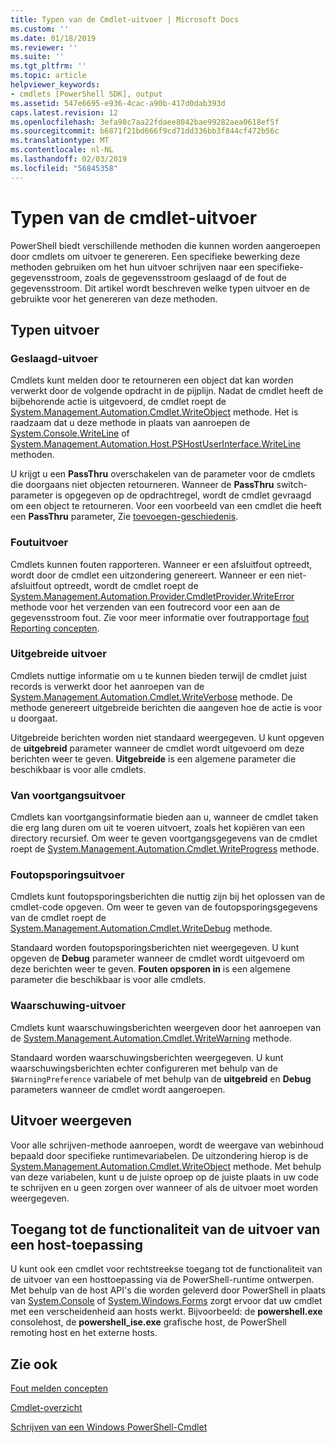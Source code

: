 ```yaml
---
title: Typen van de Cmdlet-uitvoer | Microsoft Docs
ms.custom: ''
ms.date: 01/18/2019
ms.reviewer: ''
ms.suite: ''
ms.tgt_pltfrm: ''
ms.topic: article
helpviewer_keywords:
- cmdlets [PowerShell SDK], output
ms.assetid: 547e6695-e936-4cac-a90b-417d0dab393d
caps.latest.revision: 12
ms.openlocfilehash: 3efa98c7aa22fdaee8042bae99282aea0618ef5f
ms.sourcegitcommit: b6871f21bd666f9cd71dd336bb3f844cf472b56c
ms.translationtype: MT
ms.contentlocale: nl-NL
ms.lasthandoff: 02/03/2019
ms.locfileid: "56845358"
---
```

# <a name="types-of-cmdlet-output"></a>Typen van de cmdlet-uitvoer

PowerShell biedt verschillende methoden die kunnen worden aangeroepen door cmdlets om uitvoer te genereren. Een specifieke bewerking deze methoden gebruiken om het hun uitvoer schrijven naar een specifieke-gegevensstroom, zoals de gegevensstroom geslaagd of de fout de gegevensstroom. Dit artikel wordt beschreven welke typen uitvoer en de gebruikte voor het genereren van deze methoden.

## <a name="types-of-output"></a>Typen uitvoer

### <a name="success-output"></a>Geslaagd-uitvoer

Cmdlets kunt melden door te retourneren een object dat kan worden verwerkt door de volgende opdracht in de pijplijn. Nadat de cmdlet heeft de bijbehorende actie is uitgevoerd, de cmdlet roept de [System.Management.Automation.Cmdlet.WriteObject](/dotnet/api/System.Management.Automation.Cmdlet.WriteObject) methode. Het is raadzaam dat u deze methode in plaats van aanroepen de [System.Console.WriteLine](/dotnet/api/System.Console.WriteLine) of [System.Management.Automation.Host.PSHostUserInterface.WriteLine](/dotnet/api/System.Management.Automation.Host.PSHostUserInterface.WriteLine) methoden.

U krijgt u een **PassThru** overschakelen van de parameter voor de cmdlets die doorgaans niet objecten retourneren.
Wanneer de **PassThru** switch-parameter is opgegeven op de opdrachtregel, wordt de cmdlet gevraagd om een object te retourneren. Voor een voorbeeld van een cmdlet die heeft een **PassThru** parameter, Zie [toevoegen-geschiedenis](/powershell/module/Microsoft.PowerShell.Core/Add-History).

### <a name="error-output"></a>Foutuitvoer

Cmdlets kunnen fouten rapporteren. Wanneer er een afsluitfout optreedt, wordt door de cmdlet een uitzondering genereert. Wanneer er een niet-afsluitfout optreedt, wordt de cmdlet roept de [System.Management.Automation.Provider.CmdletProvider.WriteError](/dotnet/api/System.Management.Automation.Provider.CmdletProvider.WriteError) methode voor het verzenden van een foutrecord voor een aan de gegevensstroom fout. Zie voor meer informatie over foutrapportage [fout Reporting concepten](./error-reporting-concepts.md).

### <a name="verbose-output"></a>Uitgebreide uitvoer

Cmdlets nuttige informatie om u te kunnen bieden terwijl de cmdlet juist records is verwerkt door het aanroepen van de [System.Management.Automation.Cmdlet.WriteVerbose](/dotnet/api/System.Management.Automation.Cmdlet.WriteVerbose) methode. De methode genereert uitgebreide berichten die aangeven hoe de actie is voor u doorgaat.

Uitgebreide berichten worden niet standaard weergegeven. U kunt opgeven de **uitgebreid** parameter wanneer de cmdlet wordt uitgevoerd om deze berichten weer te geven. **Uitgebreide** is een algemene parameter die beschikbaar is voor alle cmdlets.

### <a name="progress-output"></a>Van voortgangsuitvoer

Cmdlets kan voortgangsinformatie bieden aan u, wanneer de cmdlet taken die erg lang duren om uit te voeren uitvoert, zoals het kopiëren van een directory recursief. Om weer te geven voortgangsgegevens van de cmdlet roept de [System.Management.Automation.Cmdlet.WriteProgress](/dotnet/api/System.Management.Automation.Cmdlet.WriteProgress) methode.

### <a name="debug-output"></a>Foutopsporingsuitvoer

Cmdlets kunt foutopsporingsberichten die nuttig zijn bij het oplossen van de cmdlet-code opgeven. Om weer te geven van de foutopsporingsgegevens van de cmdlet roept de [System.Management.Automation.Cmdlet.WriteDebug](/dotnet/api/System.Management.Automation.Cmdlet.WriteDebug) methode.

Standaard worden foutopsporingsberichten niet weergegeven. U kunt opgeven de **Debug** parameter wanneer de cmdlet wordt uitgevoerd om deze berichten weer te geven. **Fouten opsporen in** is een algemene parameter die beschikbaar is voor alle cmdlets.

### <a name="warning-output"></a>Waarschuwing-uitvoer

Cmdlets kunt waarschuwingsberichten weergeven door het aanroepen van de [System.Management.Automation.Cmdlet.WriteWarning](/dotnet/api/System.Management.Automation.Cmdlet.WriteWarning) methode.

Standaard worden waarschuwingsberichten weergegeven. U kunt waarschuwingsberichten echter configureren met behulp van de `$WarningPreference` variabele of met behulp van de **uitgebreid** en **Debug** parameters wanneer de cmdlet wordt aangeroepen.

## <a name="displaying-output"></a>Uitvoer weergeven

Voor alle schrijven-methode aanroepen, wordt de weergave van webinhoud bepaald door specifieke runtimevariabelen. De uitzondering hierop is de [System.Management.Automation.Cmdlet.WriteObject](/dotnet/api/System.Management.Automation.Cmdlet.WriteObject) methode. Met behulp van deze variabelen, kunt u de juiste oproep op de juiste plaats in uw code te schrijven en u geen zorgen over wanneer of als de uitvoer moet worden weergegeven.

## <a name="accessing-the-output-functionality-of-a-host-application"></a>Toegang tot de functionaliteit van de uitvoer van een host-toepassing

U kunt ook een cmdlet voor rechtstreekse toegang tot de functionaliteit van de uitvoer van een hosttoepassing via de PowerShell-runtime ontwerpen. Met behulp van de host API's die worden geleverd door PowerShell in plaats van [System.Console](/dotnet/api/System.Console) of [System.Windows.Forms](/dotnet/api/System.Windows.Forms) zorgt ervoor dat uw cmdlet met een verscheidenheid aan hosts werkt. Bijvoorbeeld: de **powershell.exe** consolehost, de **powershell_ise.exe** grafische host, de PowerShell remoting host en het externe hosts.

## <a name="see-also"></a>Zie ook

[Fout melden concepten](./error-reporting-concepts.md)

[Cmdlet-overzicht](./cmdlet-overview.md)

[Schrijven van een Windows PowerShell-Cmdlet](./writing-a-windows-powershell-cmdlet.md)